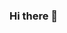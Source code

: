 ### Hi there 👋
<header>
<link rel="stylesheet" href="https://cdn.jsdelivr.net/gh/konpa/devicon@master/devicon.min.css">
</header>
<!--
**ricardokenzo/ricardokenzo** is a ✨ _special_ ✨ repository because its `README.md` (this file) appears on your GitHub profile.

Here are some ideas to get you started:

- 🔭 I’m currently working on ...
- 🌱 I’m currently learning ...
- 👯 I’m looking to collaborate on ...
- 🤔 I’m looking for help with ...
- 💬 Ask me about ...
- 📫 How to reach me: ...
- 😄 Pronouns: ...
- ⚡ Fun fact: ...
-->
<body>
My name is Ricardo Ota, and I'm a Computer Engineering student. I just finished my sophomore year, and I've been developing softwares since freshman year. <br/>
I'm currently working on an Autonomous Vehicle Project at my university.
I'm learning about Machine Intelligence Algorithms and NLPs
:computer: My softwares are: Python, C, C#, HTML, CSS, JavaScript, PHP
Reach me at: https://www.linkedin.com/in/ricardo-ota/

<i class="devicon-python-plain"></i>

</body>
